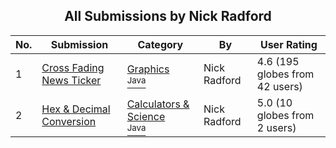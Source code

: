 ﻿<div align="center">

## All Submissions by Nick Radford

</div>

No.  | Submission | Category | By   | User Rating
---- | ---------- | -------- | ---- | -----------
1 | [Cross Fading News Ticker<br />](https://github.com/Planet-Source-Code/nick-radford-cross-fading-news-ticker__2-3065) | [Graphics<br /><sup>Java</sup>](../ByCategory/graphics__2-75.md) | Nick Radford | 4.6 (195 globes from 42 users)
2 | [Hex & Decimal Conversion<br />](https://github.com/Planet-Source-Code/nick-radford-hex-decimal-conversion__2-2840) | [Calculators & Science<br /><sup>Java</sup>](../ByCategory/calculators-science__2-71.md) | Nick Radford | 5.0 (10 globes from 2 users)
